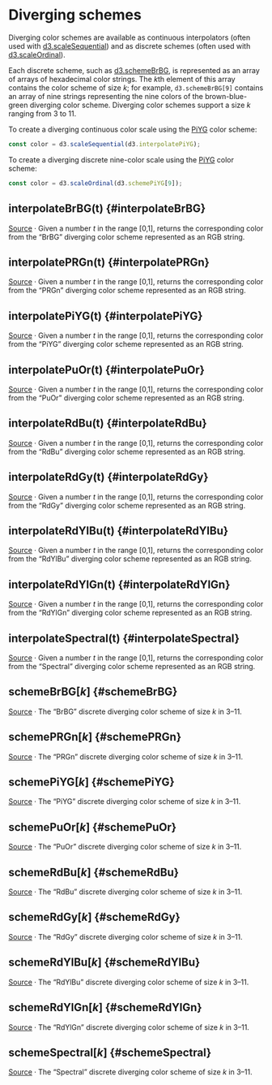 <script setup>

import * as d3 from "d3";
import ColorRamp from "../components/ColorRamp.vue";
import ColorSwatches from "../components/ColorSwatches.vue";

</script>

# Diverging schemes

Diverging color schemes are available as continuous interpolators (often used with [d3.scaleSequential](../d3-scale/sequential.md)) and as discrete schemes (often used with [d3.scaleOrdinal](../d3-scale/ordinal.md)).

Each discrete scheme, such as [d3.schemeBrBG](#schemeBrBG), is represented as an array of arrays of hexadecimal color strings. The *k*th element of this array contains the color scheme of size *k*; for example, `d3.schemeBrBG[9]` contains an array of nine strings representing the nine colors of the brown-blue-green diverging color scheme. Diverging color schemes support a size *k* ranging from 3 to 11.

To create a diverging continuous color scale using the [PiYG](#interpolatePiYG) color scheme:

```js
const color = d3.scaleSequential(d3.interpolatePiYG);
```

To create a diverging discrete nine-color scale using the [PiYG](#schemePiYG) color scheme:

```js
const color = d3.scaleOrdinal(d3.schemePiYG[9]);
```

## interpolateBrBG(t) {#interpolateBrBG}

<ColorRamp :color="d3.interpolateBrBG" />

[Source](https://github.com/d3/d3-scale-chromatic/blob/main/src/diverging/BrBG.js) · Given a number *t* in the range [0,1], returns the corresponding color from the “BrBG” diverging color scheme represented as an RGB string.

## interpolatePRGn(t) {#interpolatePRGn}

<ColorRamp :color="d3.interpolatePRGn" />

[Source](https://github.com/d3/d3-scale-chromatic/blob/main/src/diverging/PRGn.js) · Given a number *t* in the range [0,1], returns the corresponding color from the “PRGn” diverging color scheme represented as an RGB string.

## interpolatePiYG(t) {#interpolatePiYG}

<ColorRamp :color="d3.interpolatePiYG" />

[Source](https://github.com/d3/d3-scale-chromatic/blob/main/src/diverging/PiYG.js) · Given a number *t* in the range [0,1], returns the corresponding color from the “PiYG” diverging color scheme represented as an RGB string.

## interpolatePuOr(t) {#interpolatePuOr}

<ColorRamp :color="d3.interpolatePuOr" />

[Source](https://github.com/d3/d3-scale-chromatic/blob/main/src/diverging/PuOr.js) · Given a number *t* in the range [0,1], returns the corresponding color from the “PuOr” diverging color scheme represented as an RGB string.

## interpolateRdBu(t) {#interpolateRdBu}

<ColorRamp :color="d3.interpolateRdBu" />

[Source](https://github.com/d3/d3-scale-chromatic/blob/main/src/diverging/RdBu.js) · Given a number *t* in the range [0,1], returns the corresponding color from the “RdBu” diverging color scheme represented as an RGB string.

## interpolateRdGy(t) {#interpolateRdGy}

<ColorRamp :color="d3.interpolateRdGy" />

[Source](https://github.com/d3/d3-scale-chromatic/blob/main/src/diverging/RdGy.js) · Given a number *t* in the range [0,1], returns the corresponding color from the “RdGy” diverging color scheme represented as an RGB string.

## interpolateRdYlBu(t) {#interpolateRdYlBu}

<ColorRamp :color="d3.interpolateRdYlBu" />

[Source](https://github.com/d3/d3-scale-chromatic/blob/main/src/diverging/RdYlBu.js) · Given a number *t* in the range [0,1], returns the corresponding color from the “RdYlBu” diverging color scheme represented as an RGB string.

## interpolateRdYlGn(t) {#interpolateRdYlGn}

<ColorRamp :color="d3.interpolateRdYlGn" />

[Source](https://github.com/d3/d3-scale-chromatic/blob/main/src/diverging/RdYlGn.js) · Given a number *t* in the range [0,1], returns the corresponding color from the “RdYlGn” diverging color scheme represented as an RGB string.

## interpolateSpectral(t) {#interpolateSpectral}

<ColorRamp :color="d3.interpolateSpectral" />

[Source](https://github.com/d3/d3-scale-chromatic/blob/main/src/diverging/Spectral.js) · Given a number *t* in the range [0,1], returns the corresponding color from the “Spectral” diverging color scheme represented as an RGB string.

## schemeBrBG[*k*] {#schemeBrBG}

<ColorSwatches :colors="d3.schemeBrBG[11]" />

[Source](https://github.com/d3/d3-scale-chromatic/blob/main/src/diverging/BrBG.js) · The “BrBG” discrete diverging color scheme of size *k* in 3–11.

## schemePRGn[*k*] {#schemePRGn}

<ColorSwatches :colors="d3.schemePRGn[11]" />

[Source](https://github.com/d3/d3-scale-chromatic/blob/main/src/diverging/PRGn.js) · The “PRGn” discrete diverging color scheme of size *k* in 3–11.

## schemePiYG[*k*] {#schemePiYG}

<ColorSwatches :colors="d3.schemePiYG[11]" />

[Source](https://github.com/d3/d3-scale-chromatic/blob/main/src/diverging/PiYG.js) · The “PiYG” discrete diverging color scheme of size *k* in 3–11.

## schemePuOr[*k*] {#schemePuOr}

<ColorSwatches :colors="d3.schemePuOr[11]" />

[Source](https://github.com/d3/d3-scale-chromatic/blob/main/src/diverging/PuOr.js) · The “PuOr” discrete diverging color scheme of size *k* in 3–11.

## schemeRdBu[*k*] {#schemeRdBu}

<ColorSwatches :colors="d3.schemeRdBu[11]" />

[Source](https://github.com/d3/d3-scale-chromatic/blob/main/src/diverging/RdBu.js) · The “RdBu” discrete diverging color scheme of size *k* in 3–11.

## schemeRdGy[*k*] {#schemeRdGy}

<ColorSwatches :colors="d3.schemeRdGy[11]" />

[Source](https://github.com/d3/d3-scale-chromatic/blob/main/src/diverging/RdGy.js) · The “RdGy” discrete diverging color scheme of size *k* in 3–11.

## schemeRdYlBu[*k*] {#schemeRdYlBu}

<ColorSwatches :colors="d3.schemeRdYlBu[11]" />

[Source](https://github.com/d3/d3-scale-chromatic/blob/main/src/diverging/RdYlBu.js) · The “RdYlBu” discrete diverging color scheme of size *k* in 3–11.

## schemeRdYlGn[*k*] {#schemeRdYlGn}

<ColorSwatches :colors="d3.schemeRdYlGn[11]" />

[Source](https://github.com/d3/d3-scale-chromatic/blob/main/src/diverging/RdYlGn.js) · The “RdYlGn” discrete diverging color scheme of size *k* in 3–11.

## schemeSpectral[*k*] {#schemeSpectral}

<ColorSwatches :colors="d3.schemeSpectral[11]" />

[Source](https://github.com/d3/d3-scale-chromatic/blob/main/src/diverging/Spectral.js) · The “Spectral” discrete diverging color scheme of size *k* in 3–11.
